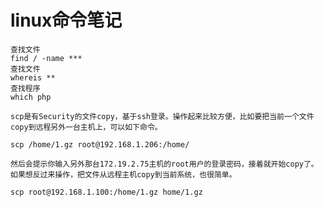 # linux命令笔记 #

    查找文件
    find / -name ***
    查找文件
    whereis **
    查找程序
    which php

    scp是有Security的文件copy，基于ssh登录。操作起来比较方便，比如要把当前一个文件copy到远程另外一台主机上，可以如下命令。
    
    scp /home/1.gz root@192.168.1.206:/home/
    
    然后会提示你输入另外那台172.19.2.75主机的root用户的登录密码，接着就开始copy了。
    如果想反过来操作，把文件从远程主机copy到当前系统，也很简单。
    
    scp root@192.168.1.100:/home/1.gz home/1.gz
    